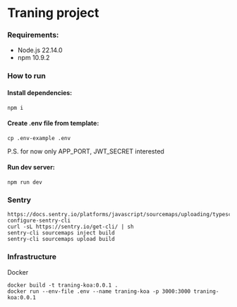 # Traning project

### Requirements:
- Node.js 22.14.0
- npm 10.9.2

### How to run
#### Install dependencies:
```
npm i
```
#### Create .env file from template:
```
cp .env-example .env
```
P.S. for now only APP_PORT, JWT_SECRET interested
#### Run dev server:
```
npm run dev
```

### Sentry
```
https://docs.sentry.io/platforms/javascript/sourcemaps/uploading/typescript/#2-configure-sentry-cli
curl -sL https://sentry.io/get-cli/ | sh
sentry-cli sourcemaps inject build
sentry-cli sourcemaps upload build
```

### Infrastructure
Docker
```
docker build -t traning-koa:0.0.1 .
docker run --env-file .env --name traning-koa -p 3000:3000 traning-koa:0.0.1
```